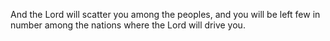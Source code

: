 And the Lord will scatter you among the peoples, and you will be left few in number among the nations where the Lord will drive you.
